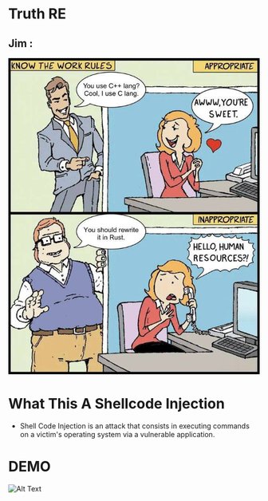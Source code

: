 # Truth RE
## Jim :
![Alt Text](https://github.com/radlock69/Shellcode-Injector/blob/main/you%20should%20rewrite%20it%20in%20rust.png)
# What This A Shellcode Injection
* Shell Code Injection is an attack that consists in executing commands on a victim's operating system via a vulnerable application.
# DEMO
![Alt Text](https://github.com/radlock69/Shellcode-Injector/blob/main/DEMO.gif)
